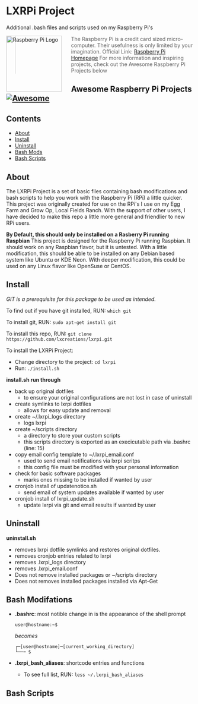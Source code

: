 # LXRPi Project
Additional .bash files and scripts used on my Raspberry Pi's

<a href="https://www.raspberrypi.org"><img src="https://www.raspberrypi.org/wp-content/uploads/2012/03/raspberry-pi-logo.png" alt="Raspberry Pi Logo" align="left" style="margin-right: 25px" height=150></a>

> The Raspberry Pi is a credit card sized micro-computer. Their usefulness is only limited by your imagination. Official Link: [Raspberry Pi Homepage](https://raspberrypi.org)
> For more information and inspiring projects, check out the Awesome Raspberry Pi Projects below

## Awesome Raspberry Pi Projects [![Awesome](https://cdn.rawgit.com/sindresorhus/awesome/d7305f38d29fed78fa85652e3a63e154dd8e8829/media/badge.svg)](https://github.com/thibmaek/awesome-raspberry-pi)

## Contents

- [About](#about)
- [Install](#install)
- [Uninstall](#uninstall)
- [Bash Mods](#bash-mods)
- [Bash Scripts](#bash-scripts)

## About

The LXRPi Project is a set of basic files containing bash modifications and bash scripts to help you work with the Raspberry Pi (RPi) a little quicker. This project was originally created for use on the RPi's I use on my Egg Farm and Grow Op, Local Fields Ranch. With the support of other users, I have decided to make this repo a little more general and friendlier to new RPi users.

**By Default, this should only be installed on a Rasberry Pi running Raspbian**
This project is designed for the Raspberry Pi running Raspbian. It should work on any Raspbian flavor, but it is untested. With a little modification, this should be able to be installed on any Debian based system like Ubuntu or KDE Neon. With deeper modification, this could be used on any Linux flavor like OpenSuse or CentOS.

## Install

*GIT is a prerequisite for this package to be used as intended.*

To find out if you have git installed, RUN:
```which git```

To install git, RUN:
```sudo apt-get install git```

To install this repo, RUN:
```git clone https://github.com/lxcreations/lxrpi.git```

To install the LXRPi Project:
- Change directory to the project: ```cd lxrpi```
- Run: ```./install.sh```

**install.sh run through**
- back up original dotfiles
	- to ensure your original configurations are not lost in case of uninstall
- create symlinks to lxrpi dotfiles
	- allows for easy update and removal
- create ~/.lxrpi_logs directory
	- logs lxrpi
- create ~/scripts directory
	- a directory to store your custom scripts
	- this scripts directory is exported as an execicutable path via .bashrc (line: 15)
- copy email config template to ~/.lxrpi_email.conf
	- used to send email notifications via lxrpi scritps
	- this config file must be modified with your personal information
- check for basic software packages
	- marks ones missing to be installed if wanted by user
- cronjob install of updatenotice.sh
	- send email of system updates available if wanted by user
- cronjob install of lxrpi_update.sh
	- update lxrpi via git and email results if wanted by user

## Uninstall

**uninstall.sh**
- removes lxrpi dotfile symlinks and restores original dotfiles.
- removes cronjob entries related to lxrpi
- removes .lxrpi_logs directory
- removes .lxrpi_email.conf
- Does not remove installed packages or ~/scripts directory
- Does not removes installed packages installed via Apt-Get

## Bash Modifations
- **.bashrc**: most notible change in is the appearance of the shell prompt
	
	```
	user@hostname:~$
	```
	*becomes*
	```
	┌─[user@hostname]─[current_working_directory]
	└──╼ $
	```
- **.lxrpi_bash_aliases**: shortcode entries and functions
	- To see full list, RUN: ```less ~/.lxrpi_bash_aliases```


## Bash Scripts




